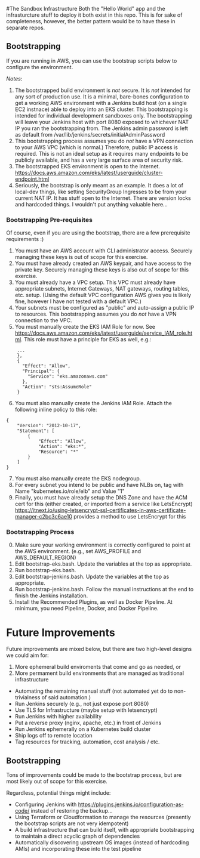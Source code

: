 #The Sandbox Infrastructure
Both the "Hello World" app and the infrasturcture stuff to deploy it both exist in this repo.  This is for sake of completeness, however, the better pattern would be to have these in separate repos.

## Bootstrapping
If you are running in AWS, you can use the bootstrap scripts below to configure the environment.

*Notes*:

1. The bootstrapped build environment is *not* secure.  It is *not* intended for any sort of production use.  It is a minimal, bare-bones configuration to get a working AWS environment with a Jenkins build host (on a single EC2 instnace) able to deploy into an EKS cluster.  This bootstrapping is intended for individual development sandboxes only.  The bootstrapping will leave your Jenkins host with port 8080 exposed to whichever NAT IP you ran the bootstrapping from.  The Jenkins admin password is left as default from /var/lib/jenkins/secrets/initialAdminPassword
2. This bootstrapping process assumes you do *not* have a VPN connection to your AWS VPC (which is normal.)  Therefore, public IP access is required.  This is not an ideal setup as it requires many endpoints to be publicly available, and has a very large surface area of security risk.
3. The bootstrapped EKS environment is open to the Internet.  https://docs.aws.amazon.com/eks/latest/userguide/cluster-endpoint.html
4. Seriously, the bootstrap is only meant as an example.  It does a lot of local-dev things, like setting SecurityGroup Ingresses to be from your current NAT IP.  It has stuff open to the Internet.  There are version locks and hardcoded things.  I wouldn't put anything valuable here...

### Bootstrapping Pre-requisites
Of course, even if you are using the bootstrap, there are a few prerequisite requirements :)
1. You must have an AWS account with CLI administrator access.  Securely managing these keys is out of scope for this exercise.
2. You must have already created an AWS keypair, and have access to the private key.  Securely managing these keys is also out of scope for this exercise.
3. You must already have a VPC setup.   This VPC must already have appropriate subnets, Internet Gateways, NAT gateways, routing tables, etc. setup.  (Using the default VPC configuration AWS gives you is likely fine, however I have not tested with a default VPC.)
4. Your subnets must be configured as "public" and auto-assign a public IP to resources.  This bootstrapping assumes you do *not* have a VPN connection to the VPC.
5. You must manually create the EKS IAM Role for now.  See https://docs.aws.amazon.com/eks/latest/userguide/service_IAM_role.html.   This role must have a principle for EKS as well, e.g.:
```
    ...
    },
    {
      "Effect": "Allow",
      "Principal": {
        "Service": "eks.amazonaws.com"
      },
      "Action": "sts:AssumeRole"
    }
```
6. You must also manually create the Jenkins IAM Role.  Attach the following inline policy to this role:
```
{
    "Version": "2012-10-17",
    "Statement": [
        {
            "Effect": "Allow",
            "Action": "eks:*",
            "Resource": "*"
        }
    ]
}
```
7. You must also manually create the EKS nodegroup.
8. For every subnet you intend to be public and have NLBs on, tag with Name "kubernetes.io/role/elb" and Value "1"
9. Finally, you must have already setup the DNS Zone and have the ACM cert for this (either created, or imported from a service like LetsEncrypt)  
   https://itnext.io/using-letsencrypt-ssl-certificates-in-aws-certificate-manager-c2bc3c6ae10 provides a method to use LetsEncrypt for this

### Bootstrapping Process
0. Make sure your working environment is correctly configured to point at the AWS environment.  (e.g., set AWS_PROFILE and AWS_DEFAULT_REGION)
1. Edit bootstrap-eks.bash.  Update the variables at the top as appropriate.
2. Run bootstrap-eks.bash.
3. Edit bootstrap-jenkins.bash.  Update the variables at the top as appropriate.
4. Run bootstrap-jenkins.bash.  Follow the manual instructions at the end to finish the Jenkins installation.
5. Install the Recommended Plugins, as well as Docker Pipeline.  At minimum, you need Pipeline, Docker, and Docker Pipeline.

# Future Improvements
Future improvements are mixed below, but there are two high-level designs we could aim for:
1) More ephemeral build enviroments that come and go as needed, or
2) More permament build environments that are managed as traditional infrastructure

* Automating the remaining manual stuff (not automated yet do to non-trivialness of said automation.)
* Run Jenkins securely (e.g., not just expose port 8080)
* Use TLS for Infrastructure (maybe setup with letsencrypt)
* Run Jenkins with higher availability
* Put a reverse proxy (nginx, apache, etc.) in front of Jenkins
* Run Jenkins ephemerally on a Kubernetes build cluster
* Ship logs off to remote location
* Tag resources for tracking, automation, cost analysis / etc.
## Bootstrapping
Tons of improvements could be made to the bootstrap process, but are most likely out of scope for this exercise.

Regardless, potential things might include:
* Configuring Jenkins with https://plugins.jenkins.io/configuration-as-code/ instead of restoring the backup...
* Using Terraform or Cloudformation to manage the resources (presently the bootstrap scripts are not very idempotent)
* A build infrastructure that can build itself, with appropriate bootstrapping to maintain a direct acyclic graph of dependencies
* Automatically discovering upstream OS images (instead of hardcoding AMIs) and incorporating these into the test pipeline
